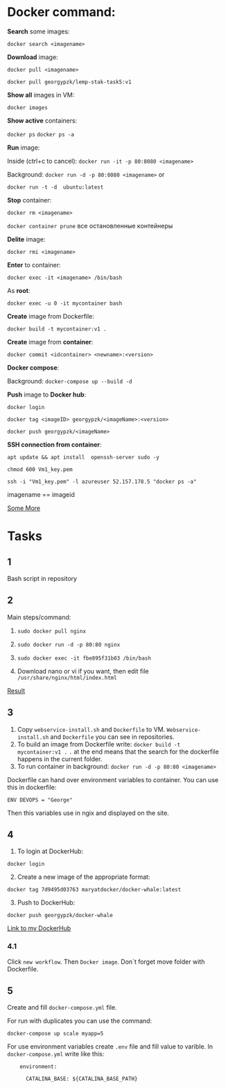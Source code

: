 # Docker command:

__Search__ some images:

`docker search <imagename>`

__Download__ image:

`docker pull <imagename>`

`docker pull georgypzk/lemp-stak-task5:v1`

__Show all__ images in VM:

`docker images`

__Show active__ containers:

`docker ps` `docker ps -a`

__Run__ image:

Inside (ctrl+c to cancel):
 `docker run -it -p 80:8080 <imagename>`

Background:
 `docker run -d -p 80:8080 <imagename>` or

 `docker run -t -d  ubuntu:latest`

__Stop__ container:

`docker rm <imagename>`

`docker container prune` все остановленные контейнеры

__Delite__ image:

`docker rmi <imagename>`


__Enter__ to container:

`docker exec -it <imagename> /bin/bash`

As __root__:

`docker exec -u 0 -it mycontainer bash`

__Create__ image from Dockerfile:

`docker build -t mycontainer:v1 .`

__Create__ image from __container__:

`docker commit <idcontainer> <newname>:<version>`

__Docker compose__:

Background:
`docker-compose up --build -d`

__Push__ image to __Docker hub__:

`docker login`

`docker tag <imageID> georgypzk/<imageName>:<version>`

`docker push georgypzk/<imageName>`

__SSH connection from container__:

`apt update && apt install  openssh-server sudo -y`

`chmod 600 Vm1_key.pem`

`ssh -i "Vm1_key.pem" -l azureuser 52.157.178.5 "docker ps -a"`


imagename == imageid 

[Some More](https://habr.com/ru/company/flant/blog/336654/)


# Tasks

## 1

Bash script in repository

## 2 

Main steps/command:

1. `sudo docker pull nginx`

2. `sudo docker run -d -p 80:80 nginx`

3. `sudo docker exec -it fbe895f31b03 /bin/bash`

4. Download nano or vi if you want, then edit file `/usr/share/nginx/html/index.html`

[Result](https://13.81.111.118:80)
 
## 3

1. Copy `webservice-install.sh` and `Dockerfile` to VM. `Webservice-install.sh` and `Dockerfile` you can see in repositories.
2. To build an image from Dockerfile write:
`docker build -t mycontainer:v1 .`
`.` at the end means that the search for the dockerfile happens in the current folder.
3. To run container in background:
`docker run -d -p 80:80 <imagename>` 

Dockerfile can hand over environment variables to container. You can use this in dockerfile:

`ENV DEVOPS = "George"`

Then this variables use in ngix and displayed on the site.

## 4

1. To login at DockerHub:

`docker login`

2. Create a new image of the appropriate format:

`docker tag 7d9495d03763 maryatdocker/docker-whale:latest`

3. Push to DockerHub:

`docker push georgypzk/docker-whale`

[Link to my DockerHub](https://hub.docker.com/r/georgypzk/task4)

### 4.1

Click `new workflow`. Then `Docker image`. Don`t forget move folder with Dockerfile.

## 5

Create and fill `docker-compose.yml` file.

For run with duplicates you can use the command:

`docker-compose up scale myapp=5`

For use environment variables create `.env` file and fill value to varible.
In `docker-compose.yml` write like this:

`    environment:`

`      CATALINA_BASE: ${CATALINA_BASE_PATH}`
